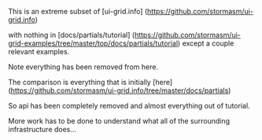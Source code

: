 
This is an extreme subset of
[ui-grid.info]
(https://github.com/stormasm/ui-grid.info)

with nothing in
[docs/partials/tutorial]
(https://github.com/stormasm/ui-grid-examples/tree/master/top/docs/partials/tutorial)
except a couple relevant examples.

Note everything has been removed from here.

The comparison is everything that is initially
[here]
(https://github.com/stormasm/ui-grid.info/tree/master/docs/partials)

So api has been completely removed and almost everything out of tutorial.

More work has to be done to understand what all of the surrounding
infrastructure does...
